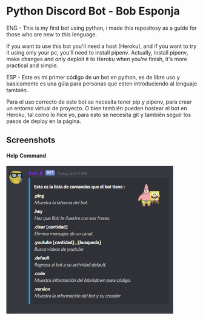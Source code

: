 # Python Discord Bot - Bob Esponja
ENG - 
This is my first bot using python, i made this repositosy as a guide for those who are new to this lenguage.

If you want to use this bot you'll need a host (Heroku), and if you want to try it using only your pc, you'll need to install
pipenv. Actually, install pipenv, make changes and only deploit it to Heroku when you're finish, it's more practical and simple.

ESP -
Este es mi primer código de un bot en python, es de libre uso y basicamente es una gúia para personas
que esten introduciendo al lenguaje también.

Para el uso correcto de este bot se necesita tener pip y pipenv, para crear un entorno virtual de proyecto.
O bien también pueden hostear el bot en Heroku, tal como lo hice yo, para esto se necesita git y también
seguir los pasos de deploy en la página.

## Screenshots
#### Help Command
![](images/help_commandSS.jpg)
